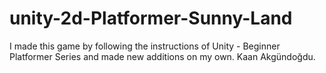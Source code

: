 # unity-2d-Platformer-Sunny-Land
I made this game by following the instructions of Unity - Beginner Platformer Series  and made new additions on my own.
Kaan Akgündoğdu.
